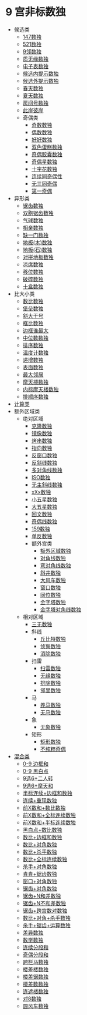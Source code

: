 # 9 宫非标数独

* 候选类
    * [147数独](候选类/147数独.md)
    * [521数独](候选类/521数独.md)
    * [9邻数独](候选类/9邻数独.md)
    * [质无缘数独](候选类/质无缘数独.md)
    * [电子表数独](候选类/电子表数独.md)
    * [候选内提示数独](候选类/候选内提示数独.md)
    * [候选外提示数独](候选类/候选外提示数独.md)
    * [春天数独](候选类/春天数独.md)
    * [夏天数独](候选类/夏天数独.md)
    * [房间号数独](候选类/房间号数独.md)
    * [此岸彼岸](候选类/此岸彼岸.md)
    * 奇偶类
      * [奇数数独](候选类/奇偶类/奇数数独.md)
      * [偶数数独](候选类/奇偶类/偶数数独.md)
      * [好好数独](候选类/奇偶类/好好数独.md)
      * [双色蛋糕数独](候选类/奇偶类/双色蛋糕数独.md)
      * [奇偶胶囊数独](候选类/奇偶类/奇偶胶囊数独.md)
      * [奇偶星数独](候选类/奇偶类/奇偶星数独.md)
      * [十字花数独](候选类/奇偶类/十字花数独.md)
      * [连续同奇偶性](候选类/奇偶类/连续同奇偶性.md)
      * [无三同奇偶](候选类/奇偶类/无三同奇偶.md)
      * [第一奇偶](候选类/奇偶类/第一奇偶.md)
* 异形类
    * [锯齿数独](异形类/锯齿数独.md)
    * [双胞锯齿数独](异形类/双胞锯齿数独.md)
    * [气球数独](异形类/气球数独.md)
    * [相亲数独](异形类/相亲数独.md)
    * [缺一门数独](异形类/缺一门数独.md)
    * [地板(木)数独](异形类/地板(木)数独.md)
    * [地板(石)数独](异形类/地板(石)数独.md)
    * [对拼地板数独](异形类/对拼地板数独.md)
    * [凉席数独](异形类/凉席数独.md)
    * [移位数独](异形类/移位数独.md)
    * [破碎数独](异形类/破碎数独.md)
    * [十盒数独](异形类/十盒数独.md)
* 比大小类
    * [数比数独](比大小类/数比数独.md)
    * [堡垒数独](比大小类/堡垒数独.md)
    * [斜大于号](比大小类/斜大于号.md)
    * [框比数独](比大小类/框比数独.md)
    * [边框谁最大](比大小类/边框谁最大.md)
    * [中位数数独](比大小类/中位数数独.md)
    * [排序数独](比大小类/排序数独.md)
    * [温度计数独](比大小类/温度计数独.md)
    * [递增数独](比大小类/递增数独.md)
    * [表面数独](比大小类/表面数独.md)
    * [最大邻居](比大小类/最大邻居.md)
    * [摩天楼数独](比大小类/摩天楼数独.md)
    * [内标摩天楼数独](比大小类/内标摩天楼数独.md)
    * [排顺序数独](比大小类/排顺序数独.md)
* [计算类](计算类)
* 额外区域类
  * 绝对区域
      * [克隆数独](额外区域类/绝对区域/克隆数独.md)
      * [镜像数独](额外区域类/绝对区域/镜像数独.md)
      * [烤串数独](额外区域类/绝对区域/烤串数独.md)
      * [指向数独](额外区域类/绝对区域/指向数独.md)
      * [反窗口数独](额外区域类/绝对区域/反窗口数独.md)
      * [反斜线数独](额外区域类/绝对区域/反斜线数独.md)
      * [多对角线数独](额外区域类/绝对区域/多对角线数独.md)
      * [ISO数独](额外区域类/绝对区域/ISO数独.md)
      * [无主斜线数独](额外区域类/绝对区域/无主斜线数独.md)
      * [xXx数独](额外区域类/绝对区域/xXx数独.md)
      * [小五星数独](额外区域类/绝对区域/小五星数独.md)
      * [大五星数独](额外区域类/绝对区域/大五星数独.md)
      * [回文数独](额外区域类/绝对区域/回文数独.md)
      * [奇偶线数独](额外区域类/绝对区域/奇偶线数独.md)
      * [159数独](额外区域类/绝对区域/159数独.md)
      * [单反数独](额外区域类/绝对区域/单反数独.md)
      * 额外宫类
          * [额外区域数独](额外区域类/绝对区域/额外宫类/额外区域数独.md)
          * [对角线数独](额外区域类/绝对区域/额外宫类/对角线数独.md)
          * [弯对角线数独](额外区域类/绝对区域/额外宫类/弯对角线数独.md)
          * [斜井数独](额外区域类/绝对区域/额外宫类/斜井数独.md)
          * [大风车数独](../风车/大风车数独.md)
          * [窗口数独](额外区域类/绝对区域/额外宫类/窗口数独.md)
          * [同位数独](额外区域类/绝对区域/额外宫类/同位数独.md)
          * [金字塔数独](额外区域类/绝对区域/额外宫类/金字塔数独.md)
          * [金字塔对角线数独](额外区域类/绝对区域/额外宫类/金字塔对角线数独.md)
  * 相对区域
      * [三无数独](额外区域类/相对区域/三无数独.md)
      * 斜线
        * [丘比特数独](额外区域类/相对区域/斜线/丘比特数独.md)
        * [侦察数独](额外区域类/相对区域/斜线/侦察数独.md)
        * [消除数独](额外区域类/相对区域/斜线/消除数独.md)
      * 扫雷
        * [扫雷数独](额外区域类/相对区域/扫雷/扫雷数独.md)
        * [无缘数独](额外区域类/相对区域/扫雷/无缘数独.md)
        * [排除数独](额外区域类/相对区域/扫雷/排除数独.md)
        * [邻里数独](额外区域类/相对区域/扫雷/邻里数独.md)
      * 马
        * [养马数独](额外区域类/相对区域/马/养马数独.md)
        * [无马数独](额外区域类/相对区域/马/无马数独.md)
      * 象
        * [无象数独](额外区域类/相对区域/象/无象数独.md)
      * 矩形
        * [矩形数独](额外区域类/相对区域/矩形/矩形数独.md)
        * [不纯粹奇偶](额外区域类/相对区域/矩形/不纯粹奇偶.md)
* [混合类](混合类)
    * [0-9 边框和](混合类/0-9边框和.md)
    * [0-9 黑白点](混合类/0-9黑白点.md)
    * [9选6+二人转](混合类/9选6+二人转.md)
    * [9选6+摩天和](混合类/9选6+摩天和.md)
    * [半标连续+边框和数独](混合类/半标连续+边框和数独.md)
    * [连续+重现数独](混合类/连续+重现数独.md)
    * [前X数和+数比数独](混合类/前X数和+数比数独.md)
    * [前X数和+全标连续数独](混合类/前X数和+全标连续数独.md)
    * [前X数和+半标连续数独](混合类/前X数和+半标连续数独.md)
    * [黑白点+数比数独](混合类/黑白点+数比数独.md)
    * [数比+边框和数独](混合类/数比+边框和数独.md)
    * [数比+对角数独](混合类/数比+对角数独.md)
    * [数比+杀手数独](混合类/数比+杀手数独.md)
    * [数比+全标连续数独](混合类/数比+全标连续数独.md)
    * [杀手+对角数独](混合类/杀手+对角数独.md)
    * [肯肯+锯齿数独](混合类/肯肯+锯齿数独.md)
    * [窗口+对角数独](混合类/窗口+对角数独.md)
    * [锯齿+对角数独](混合类/锯齿+对角数独.md)
    * [锯齿+N和差数独](混合类/锯齿+N和差数独.md)
    * [锯齿+N不和差数独](混合类/锯齿+N不和差数独.md)
    * [锯齿+跨宫数对数独](混合类/锯齿+跨宫数对数独.md)
    * [数比+对角+杀手数独](混合类/数比+对角+杀手数独.md)
    * [杀手+锯齿+运算数独](混合类/杀手+锯齿+运算数独.md)
    * [差异数独](混合类/差异数独.md)
    * [数学数独](混合类/数学数独.md)
    * [连续分段和](混合类/连续分段和.md)
    * [奇偶分段和](混合类/奇偶分段和.md)
    * [跨栏马数独](混合类/跨栏马数独.md)
    * [楼差楼数独](混合类/楼差楼数独.md)
    * [楼差锯数独](混合类/楼差锯数独.md)
    * [楼差数数独](混合类/楼差数数独.md)
    * [连遮楼数独](混合类/连遮楼数独.md)
    * [对8数独](混合类/对8数独.md)
    * [圆风车数独](../风车/圆风车数独.md)
